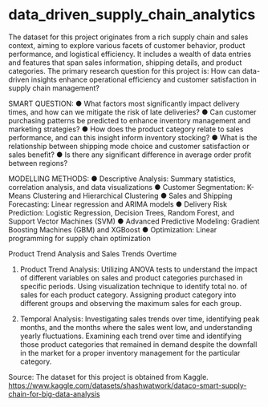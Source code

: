 # data_driven_supply_chain_analytics

The dataset for this project originates from a rich supply chain and sales context, aiming to explore various facets of customer behavior, product performance, and logistical efficiency. It includes a wealth of data entries and features that span sales information, shipping details, and product categories. The primary research question for this project is: How can data-driven insights enhance operational efficiency and customer satisfaction in supply chain management?

SMART QUESTION:
●	What factors most significantly impact delivery times, and how can we mitigate the risk of late deliveries?
●	Can customer purchasing patterns be predicted to enhance inventory management and marketing strategies?
●	How does the product category relate to sales performance, and can this insight inform inventory stocking?
●	What is the relationship between shipping mode choice and customer satisfaction or sales benefit?
●	Is there any significant difference in average order profit between regions?

MODELLING METHODS:
●	Descriptive Analysis: Summary statistics, correlation analysis, and data visualizations
●	Customer Segmentation: K-Means Clustering and Hierarchical Clustering
●	Sales and Shipping Forecasting: Linear regression and ARIMA models
●	Delivery Risk Prediction: Logistic Regression, Decision Trees, Random Forest, and Support Vector Machines (SVM)
●	Advanced Predictive Modeling: Gradient Boosting Machines (GBM) and XGBoost
●	Optimization: Linear programming for supply chain optimization

Product Trend Analysis and Sales Trends Overtime
1. Product Trend Analysis: Utilizing ANOVA tests to understand the impact of different variables on sales and product categories purchased in specific periods.
Using visualization technique to identify total no. of sales for each product category.
Assigning product category into different groups and observing the maximum sales for each group.

2. Temporal Analysis: Investigating sales trends over time, identifying peak months, and the months where the sales went low, and understanding yearly fluctuations. 
Examining each trend over time and identifying those product categories that remained in demand despite the downfall in the market for a proper inventory management for the particular category.

Source:
The dataset for this project is obtained from Kaggle.
https://www.kaggle.com/datasets/shashwatwork/dataco-smart-supply-chain-for-big-data-analysis
